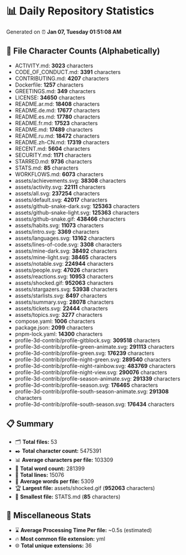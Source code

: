 # 📊 Daily Repository Statistics
Generated on ⏰ **Jan 07, Tuesday 01:51:08 AM**

## 📂 File Character Counts (Alphabetically)
- ACTIVITY.md: **3023** characters
- CODE_OF_CONDUCT.md: **3391** characters
- CONTRIBUTING.md: **4207** characters
- Dockerfile: **1257** characters
- GREETINGS.md: **349** characters
- LICENSE: **34650** characters
- README.ar.md: **18408** characters
- README.de.md: **17677** characters
- README.es.md: **17780** characters
- README.fr.md: **17523** characters
- README.md: **17489** characters
- README.ru.md: **18472** characters
- README.zh-CN.md: **17319** characters
- RECENT.md: **5604** characters
- SECURITY.md: **1171** characters
- STARRED.md: **9736** characters
- STATS.md: **85** characters
- WORKFLOWS.md: **6073** characters
- assets/achievements.svg: **38308** characters
- assets/activity.svg: **22111** characters
- assets/all.svg: **237254** characters
- assets/default.svg: **42017** characters
- assets/github-snake-dark.svg: **125363** characters
- assets/github-snake-light.svg: **125363** characters
- assets/github-snake.gif: **438466** characters
- assets/habits.svg: **11073** characters
- assets/intro.svg: **3369** characters
- assets/languages.svg: **13162** characters
- assets/lines-of-code.svg: **3308** characters
- assets/mine-dark.svg: **38492** characters
- assets/mine-light.svg: **38465** characters
- assets/notable.svg: **224944** characters
- assets/people.svg: **47026** characters
- assets/reactions.svg: **10953** characters
- assets/shocked.gif: **952063** characters
- assets/stargazers.svg: **53938** characters
- assets/starlists.svg: **8497** characters
- assets/summary.svg: **28078** characters
- assets/tickets.svg: **22444** characters
- assets/topics.svg: **3277** characters
- compose.yaml: **1006** characters
- package.json: **2099** characters
- pnpm-lock.yaml: **14300** characters
- profile-3d-contrib/profile-gitblock.svg: **309518** characters
- profile-3d-contrib/profile-green-animate.svg: **291113** characters
- profile-3d-contrib/profile-green.svg: **176239** characters
- profile-3d-contrib/profile-night-green.svg: **289540** characters
- profile-3d-contrib/profile-night-rainbow.svg: **483769** characters
- profile-3d-contrib/profile-night-view.svg: **290076** characters
- profile-3d-contrib/profile-season-animate.svg: **291339** characters
- profile-3d-contrib/profile-season.svg: **176465** characters
- profile-3d-contrib/profile-south-season-animate.svg: **291308** characters
- profile-3d-contrib/profile-south-season.svg: **176434** characters

## 📋 Summary
- 🗂️ **Total files:** 53
- ✒️ **Total character count:** 5475391
- 📊 **Average characters per file:** 103309
- 📝 **Total word count:** 281399
- 🧾 **Total lines:** 15076
- 📐 **Average words per file:** 5309
- 🏆 **Largest file:** assets/shocked.gif (**952063** characters)
- 🥉 **Smallest file:** STATS.md (**85** characters)

## 🌟 Miscellaneous Stats
- ⌛ **Average Processing Time Per file:** ~0.5s (estimated)
- 🔥 **Most common file extension:** yml
- 🌐 **Total unique extensions:** 36
